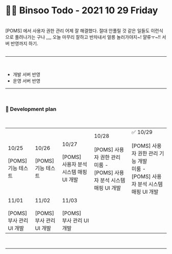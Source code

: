 
<br/><br/>

# 👩‍💻 Binsoo Todo - 2021 10 29 Friday
<br>
[POMS] 에서 사용자 권한 관리 어제 잘 해결했다. 절대 안풀릴 것 같은 일들도 이런식으로 풀려나가는 구나 ,,,, 
오늘 마무리 잘하고 반차내서 얼릉 놀러가야지~! 얄류ㅜ~!! 서버 반영까지 하기.
<br><br><hr/><br>

<ul>
    <li>개발 서버 반영</li>
    <li>운영 서버 반영</li>
</ul>

<hr/><br>

### 🔸 Development plan

<br/>

<table>
    <tr>
        <td>10/25<br> <br>[POMS] <br> 기능 테스트</td>
        <td>10/26<br> <br>[POMS] <br> 기능 테스트</td>
        <td>10/27<br> <br>[POMS] <br> 사용자 분석 시스템 매핑 UI 개발</td>
        <td>10/28<br> 
            <br> [POMS] 사용자 권한 관리
            <br> 미룸 - [POMS] 사용자 분석 시스템 매핑 UI 개발</td>
        <td> ✅  10/29<br> 
            <br> [POMS] 사용자 권한 관리 기능 개발
            <br> 미룸 - [POMS] 사용자 분석 시스템 매핑 UI 개발</td>
    </tr>
    <tr>
        <td>11/01<br><br> [POMS] <br> 부사 관리 UI 개발</td>
        <td>11/02<br><br> [POMS] <br> 부사 관리 UI 개발</td>
        <td>11/03<br><br> [POMS] <br> 부사 관리 UI 개발</td>
    </tr>
</table>

<br><hr/><br>
 